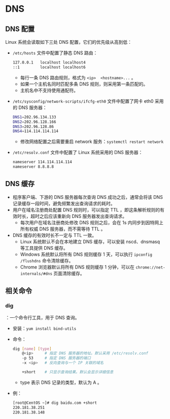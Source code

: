 # DNS

## DNS 配置

Linux 系统会读取如下三处 DNS 配置，它们的优先级从高到低：
- `/etc/hosts` 文件中配置了静态 DNS 路由：
  ```sh
  127.0.0.1   localhost localhost4
  ::1         localhost localhost6
  ```
  - 每行一条 DNS 路由规则，格式为 `<ip>  <hostname>...` 。
  - 如果一个主机名同时匹配多条 DNS 规则，则采用第一条匹配的。
  - 主机名中不支持使用通配符。

- `/etc/sysconfig/network-scripts/ifcfg-eth0` 文件中配置了网卡 eth0 采用的 DNS 服务器：
  ```sh
  DNS1=202.96.134.133
  DNS2=202.96.128.166
  DNS3=202.96.128.86
  DNS4=114.114.114.114
  ```
  - 修改网络配置之后需要重启 network 服务：`systemctl restart network`

- `/etc/resolv.conf` 文件中配置了 Linux 系统采用的 DNS 服务器：
  ```sh
  nameserver 114.114.114.114
  nameserver 8.8.8.8
  ```

## DNS 缓存

- 程序客户端、下游的 DNS 服务器每次查询 DNS 成功之后，通常会将该 DNS 记录缓存一段时间，避免频繁发出查询请求的耗时。
- 用户在域名注册商处配置 DNS 规则时，可以指定 TTL ，即这条解析规则的有效时长，超时之后应该重新向 DNS 服务器发出查询请求。
  - 每次用户在域名注册商处修改 DNS 规则之后，会在 1s 内同步到因特网上所有权威 DNS 服务器，而不需等待 TTL 。
- DNS 缓存的有效时长不一定与 TTL 一致。
  - Linux 系统默认不会在本地建立 DNS 缓存，可以安装 nscd、dnsmasq 等工具提供 DNS 缓存。
  - Windows 系统默认将所有 DNS 规则缓存 1 天，可以执行 `ipconfig /flushdns` 命令清除缓存。
  - Chrome 浏览器默认将所有 DNS 规则缓存 1 分钟，可以在 `chrome://net-internals/#dns` 页面清除缓存。

## 相关命令

### dig

：一个命令行工具，用于 DNS 查询。
- 安装：`yum install bind-utils`
- 命令：
  ```sh
  dig [name] [type]
      @<ip>     # 指定 DNS 服务器的地址。默认采用 /etc/resolv.conf
      -p 53     # 指定 DNS 服务器的端口
      -x <ip>   # 反向查询与一个 IP 关联的域名

      +short    # 只显示查询结果。默认会显示详细信息
  ```
  - type 表示 DNS 记录的类型，默认为 A 。

- 例：
  ```sh
  [root@CentOS ~]# dig baidu.com +short
  220.181.38.251
  220.181.38.148
  ```
